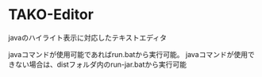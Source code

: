 # TAKO-Editor
javaのハイライト表示に対応したテキストエディタ

javaコマンドが使用可能であればrun.batから実行可能。
javaコマンドが使用できない場合は、distフォルダ内のrun-jar.batから実行可能
